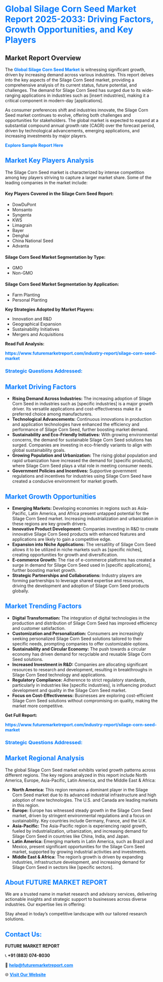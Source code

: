 <h1 style="color: #007BFF;">Global Silage Corn Seed Market Report 2025-2033: Driving Factors, Growth Opportunities, and Key Players</h1>

<section id="overview">
<h2>Market Report Overview</h2>
<p>The <a href="https://www.futuremarketreport.com/industry-report/silage-corn-seed-market" style="color: #007BFF; text-decoration: none;"><strong>Global Silage Corn Seed Market</strong></a> is witnessing significant growth, driven by increasing demand across various industries. This report delves into the key aspects of the Silage Corn Seed market, providing a comprehensive analysis of its current status, future potential, and challenges. The demand for Silage Corn Seed has surged due to its wide-ranging applications in industries such as [insert industries], making it a critical component in modern-day [applications].</p>
<p>As consumer preferences shift and industries innovate, the Silage Corn Seed market continues to evolve, offering both challenges and opportunities for stakeholders. The global market is expected to expand at a substantial compound annual growth rate (CAGR) over the forecast period, driven by technological advancements, emerging applications, and increasing investments by major players.</p>
</section>

<section id="overview">
<p><a href="https://www.futuremarketreport.com/request-sample/reportId=26249" style="color: #007BFF; text-decoration: none;"><strong>Explore Sample Report Here</strong></a></p>
</section>

<section id="key-players">
<h2 style="color: #007BFF;">Market Key Players Analysis</h2>
<p>The Silage Corn Seed market is characterized by intense competition among key players striving to capture a larger market share. Some of the leading companies in the market include:</p>
<h4>Key Players Covered in the Silage Corn Seed Report:</h4>
<ul><li>DowDuPont</li><li>Monsanto</li><li>Syngenta</li><li>KWS</li><li>Limagrain</li><li>Bayer</li><li>Denghai</li><li>China National Seed</li><li>Advanta</li></ul>
<h4>Silage Corn Seed Market Segmentation by Type:</h4>
<ul><li>GMO</li><li>Non-GMO</li></ul>

<h4>Silage Corn Seed Market Segmentation by Application:</h4>
<ul><li>Farm Planting</li><li>Personal Planting</li></ul>
<p><strong>Key Strategies Adopted by Market Players:</strong></p>
<ul>
<li>Innovation and R&D</li>
<li>Geographical Expansion</li>
<li>Sustainability Initiatives</li>
<li>Mergers and Acquisitions</li>
</ul>
</section>

<section>
<p><strong>Read Full Analysis: </strong></p><a href="https://www.futuremarketreport.com/industry-report/silage-corn-seed-market" style="color: #007BFF; text-decoration: none;"><strong>https://www.futuremarketreport.com/industry-report/silage-corn-seed-market</strong></a>
<h3 style="color: #007BFF;">Strategic Questions Addressed:</h3>
</section>

<section id="driving-factors">
<h2 style="color: #007BFF;">Market Driving Factors</h2>
<ul>
<li><strong>Rising Demand Across Industries:</strong> The increasing adoption of Silage Corn Seed in industries such as [specific industries] is a major growth driver. Its versatile applications and cost-effectiveness make it a preferred choice among manufacturers.</li>
<li><strong>Technological Advancements:</strong> Continuous innovations in production and application technologies have enhanced the efficiency and performance of Silage Corn Seed, further boosting market demand.</li>
<li><strong>Sustainability and Eco-Friendly Initiatives:</strong> With growing environmental concerns, the demand for sustainable Silage Corn Seed solutions has surged. Companies are investing in eco-friendly variants to align with global sustainability goals.</li>
<li><strong>Growing Population and Urbanization:</strong> The rising global population and rapid urbanization have increased the demand for [specific products], where Silage Corn Seed plays a vital role in meeting consumer needs.</li>
<li><strong>Government Policies and Incentives:</strong> Supportive government regulations and incentives for industries using Silage Corn Seed have created a conducive environment for market growth.</li>
</ul>
</section>

<section id="growth-opportunities">
<h2 style="color: #007BFF;">Market Growth Opportunities</h2>
<ul>
<li><strong>Emerging Markets:</strong> Developing economies in regions such as Asia-Pacific, Latin America, and Africa present untapped potential for the Silage Corn Seed market. Increasing industrialization and urbanization in these regions are key growth drivers.</li>
<li><strong>Innovative Product Development:</strong> Companies investing in R&D to create innovative Silage Corn Seed products with enhanced features and applications are likely to gain a competitive edge.</li>
<li><strong>Expansion into Niche Applications:</strong> The versatility of Silage Corn Seed allows it to be utilized in niche markets such as [specific niches], creating opportunities for growth and diversification.</li>
<li><strong>E-commerce Growth:</strong> The rise of e-commerce platforms has created a surge in demand for Silage Corn Seed used in [specific applications], further boosting market growth.</li>
<li><strong>Strategic Partnerships and Collaborations:</strong> Industry players are forming partnerships to leverage shared expertise and resources, driving the development and adoption of Silage Corn Seed products globally.</li>
</ul>
</section>

<section id="trending-factors">
<h2 style="color: #007BFF;">Market Trending Factors</h2>
<ul>
<li><strong>Digital Transformation:</strong> The integration of digital technologies in the production and distribution of Silage Corn Seed has improved efficiency and customer satisfaction.</li>
<li><strong>Customization and Personalization:</strong> Consumers are increasingly seeking personalized Silage Corn Seed solutions tailored to their specific needs, prompting companies to offer customizable options.</li>
<li><strong>Sustainability and Circular Economy:</strong> The push towards a circular economy has driven demand for recyclable and reusable Silage Corn Seed solutions.</li>
<li><strong>Increased Investment in R&D:</strong> Companies are allocating significant resources to research and development, resulting in breakthroughs in Silage Corn Seed technology and applications.</li>
<li><strong>Regulatory Compliance:</strong> Adherence to strict regulatory standards, particularly in industries like [specific industries], is influencing product development and quality in the Silage Corn Seed market.</li>
<li><strong>Focus on Cost-Effectiveness:</strong> Businesses are exploring cost-efficient Silage Corn Seed solutions without compromising on quality, making the market more competitive.</li>
</ul>
</section>

<section>
<p><strong>Get Full Report: </strong></p><a href="https://www.futuremarketreport.com/industry-report/silage-corn-seed-market" style="color: #007BFF; text-decoration: none;"><strong>https://www.futuremarketreport.com/industry-report/silage-corn-seed-market</strong></a>
<h3 style="color: #007BFF;">Strategic Questions Addressed:</h3>
</section>


<section id="regional-analysis">
<h2 style="color: #007BFF;">Market Regional Analysis</h2>
<p>The global Silage Corn Seed market exhibits varied growth patterns across different regions. The key regions analyzed in this report include North America, Europe, Asia-Pacific, Latin America, and the Middle East & Africa:</p>
<ul>
<li><strong>North America:</strong> This region remains a dominant player in the Silage Corn Seed market due to its advanced industrial infrastructure and high adoption of new technologies. The U.S. and Canada are leading markets in this region.</li>
<li><strong>Europe:</strong> Europe has witnessed steady growth in the Silage Corn Seed market, driven by stringent environmental regulations and a focus on sustainability. Key countries include Germany, France, and the U.K.</li>
<li><strong>Asia-Pacific:</strong> The Asia-Pacific region is experiencing rapid growth, fueled by industrialization, urbanization, and increasing demand for Silage Corn Seed in countries like China, India, and Japan.</li>
<li><strong>Latin America:</strong> Emerging markets in Latin America, such as Brazil and Mexico, present significant opportunities for the Silage Corn Seed market, supported by growing industrial activities and investments.</li>
<li><strong>Middle East & Africa:</strong> The region’s growth is driven by expanding industries, infrastructure development, and increasing demand for Silage Corn Seed in sectors like [specific sectors].</li>
</ul>
</section>

<footer>
<h2 style="color: #007BFF;">About FUTURE MARKET REPORT</h2>
<p>We are a trusted name in market research and advisory services, delivering actionable insights and strategic support to businesses across diverse industries. Our expertise lies in offering:</p>

<p>Stay ahead in today’s competitive landscape with our tailored research solutions.</p>

<h2 style="color: #007BFF;">Contact Us:</h2>
<p><strong>FUTURE MARKET REPORT</strong></p>
<p>📞 <strong>+91 (883) 074-8030</strong></p>
<p>📧 <strong><a href="mailto:help@futuremarketreport.com" style="color: #007BFF;">help@futuremarketreport.com</a></strong></p>
<p>🌐 <strong><a href="https://www.futuremarketreport.com/" style="color: #007BFF;">Visit Our Website</a></strong></p>
</footer>